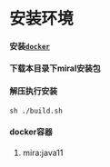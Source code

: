 # 安装环境
#### 安装[`docker`](https://www.runoob.com/docker/ubuntu-docker-install.html)

#### 下载本目录下miral安装包

#### 解压执行安装

`sh ./build.sh`

#### docker容器
   1. mira:java11